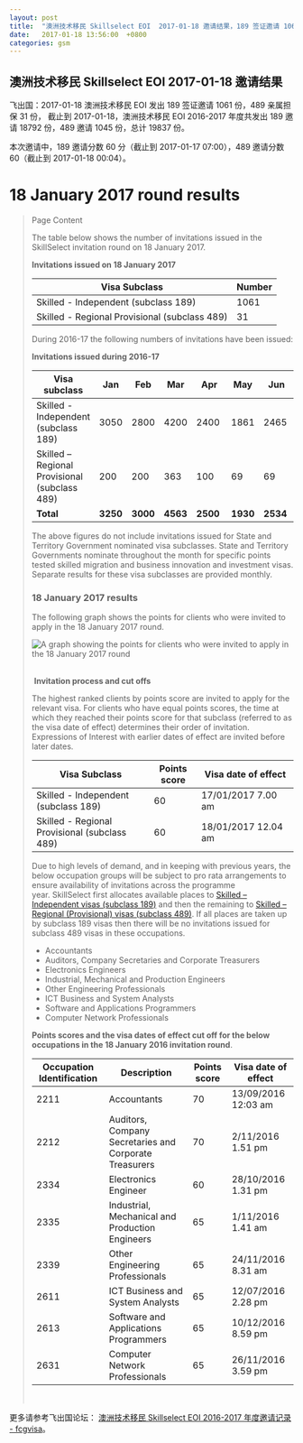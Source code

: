 ```yaml
---
layout: post
title:  "澳洲技术移民 Skillselect EOI  2017-01-18 邀请结果，189 签证邀请 1061 份，489 亲属担保 31 份"
date:   2017-01-18 13:56:00  +0800
categories: gsm
---
```


## 澳洲技术移民 Skillselect EOI  2017-01-18 邀请结果

飞出国：2017-01-18 澳洲技术移民 EOI 发出 189 签证邀请 1061 份，489 亲属担保 31 份，
截止到 2017-01-18，澳洲技术移民 EOI 2016-2017 年度共发出 189 邀请 18792 份，489 邀请 1045 份，总计 19837 份。

本次邀请中，189 邀请分数 60 分（截止到 2017-01-17 07:00），489 邀请分数 60（截止到 2017-01-18 00:04）。

# 18 January 2017 round results
> <!--Page content-->
> Page Content
> 
> ​​​​​​​​​​The table below shows the number of invitations issued in the SkillSelect invitation round on&nbsp;18 January 2017.
> 
> **Invitations issued&nbsp;on&nbsp;18 January 2017**
> 
> | Visa Subclass | Number |
> | --- | --- |
> | Skilled - Independent (subclass 189) | 1061 |
> | Skilled - Regional Provisional (subclass 489) | 31 |
> 
> During 2016-17 the following numbers of invitations have been issued:
> 
> **Invitations issued&nbsp;during 2016-17**
> 
> | Visa subclass | Jan | Feb | Mar | Apr | May | Jun | Jan | Feb | Mar | Apr | May | June | Total |
> | --- | --- | --- | --- | --- | --- | --- | --- | --- | --- | --- | --- | --- | --- |
> | Skilled - Independent (subclass 189) | 3050 | 2800 | 4200 | 2400&nbsp; | 1861 | 2465&nbsp; | 2016 | 0 | 0 | 0 | 0 | 0 | 18792 |
> | Skilled – Regional Provisional (subclass 489) | 200 | 200 | 363 | 100&nbsp; | 69 | 69 | 44 | 0 | 0 | 0 | 0 | 0 | 1045 |
> | **Total** | **3250** | **3000** | **4563** | **2500** | **1930** | **2534** | **2060** | **0** | | **0** | **0** | **0** | **19837** |
> 
> The above figures do not include invitations issued for State and Territory Government nominated visa subclasses. State and Territory Governments nominate throughout the month for specific points tested skilled migration and business innovation and investment visas. Separate results for these visa subclasses are provided monthly.
> 
> ### 18&nbsp;January 2017 results
> 
> The following graph shows the points for clients who were invited to apply in the 18 January 2017&nbsp;round.
> 
> ![A graph showing the points for clients who were invited to apply in the 18 January 2017 round](/WorkinginAustralia/PublishingImages/18-jan-2017.jpg)&nbsp;
> 
> ​ **Invitation process and cut offs**
> 
> The highest ranked clients by points score are invited to apply for the relevant visa. For clients who have equal points scores, the time at which they reached their points score for that subclass (referred to as the visa date of effect) determines their order of invitation. Expressions of Interest with earlier dates of effect are invited before later dates.
> 
> | Visa Subclass | Points score | Visa date of effect |
> | --- | --- | --- |
> | Skilled - Independent (subclass 189) | 60 | 17/01/2017&nbsp;7.00 am |
> | Skilled - Regional Provisional (subclass 489) | 60 | 18/01/2017&nbsp;12.04 am |
> 
> Due to high levels of demand, and in keeping with previous years, the below occupation groups will be subject to pro rata arrangements to ensure availability of invitations across the programme year.&nbsp;SkillSelect first allocates available places to  [Skilled – Independent visas (subclass 189)](/Trav/Visa-1/189-) and then the remaining to  [Skilled – Regional (Provisional) visas (subclass 489)](/Trav/Visa-1/489-). If all places are taken up by subclass 189 visas then there will be no invitations issued for subclass 489 visas in these occupations.
> 
> - Accountants
> - Auditors, Company Secretaries and Corporate Treasurers
> - Electronics Engineers
> - Industrial, Mechanical and Production Engineers
> - Other Engineering Professionals
> - ICT Business and System Analysts
> - Software and Applications Programmers
> - Computer Network Professionals 
> 
> **Points scores and the visa dates of effect cut off for the below occupations in the&nbsp;18 January 2016 invitation round**.
> 
> | Occupation Identification | Description | Points score | Visa date of effect |
> | --- | --- | --- | --- |
> | 2211 | Accountants | 70 | 13/09/2016 12:03 am |
> | 2212 | Auditors, Company Secretaries and Corporate Treasurers | 70 | 2/11/2016 1.51 pm |
> | 2334 | Electronics Engineer | 60 | 28/10/2016 1.31 pm |
> | 2335 | Industrial, Mechanical and Production Engineers | 65 | 1/11/2016 1.41 am |
> | 2339 | Other Engineering Professionals | 65 | 24/11/2016 8.31 am |
> | 2611 | ICT Business and ​System Analysts | 65 | 12/07/2016 2.28 pm |
> | 2613 | Software and Applications Programmers | 65 | 10/12/2016 8.59 pm |
> | 2631 | Computer Network Professionals | 65 | 26/11/2016 3.59 pm |
> 
> ​ 

更多请参考飞出国论坛： [澳洲技术移民 Skillselect EOI 2016-2017 年度邀请记录 - fcgvisa](http://bbs.fcgvisa.com/t/skillselect-eoi-2016-2017/17031)。
